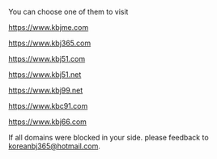 


You can choose one of them to visit

https://www.kbjme.com 

https://www.kbj365.com 

https://www.kbj51.com

https://www.kbj51.net

https://www.kbj99.net

https://www.kbc91.com

https://www.kbj66.com


If all domains were blocked in your side. please feedback to  koreanbj365@hotmail.com.
